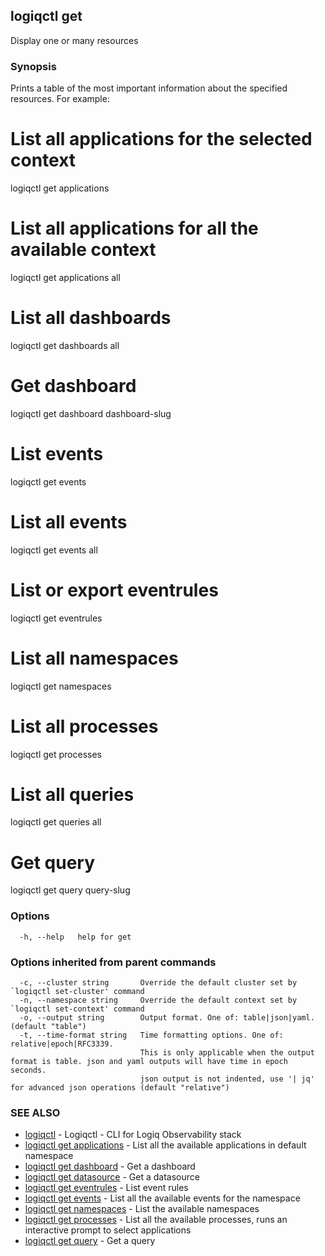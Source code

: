 ## logiqctl get

Display one or many resources

### Synopsis

Prints a table of the most important information about the specified resources. For example:

# List all applications for the selected context
logiqctl get applications

# List all applications for all the available context
logiqctl get applications all

# List all dashboards
logiqctl get dashboards all

# Get dashboard
logiqctl get dashboard dashboard-slug

# List events
logiqctl get events

# List all events
logiqctl get events all

# List or export eventrules
logiqctl get eventrules

# List all namespaces
logiqctl get namespaces

# List all processes
logiqctl get processes

# List all queries
logiqctl get queries all

# Get query
logiqctl get query query-slug



### Options

```
  -h, --help   help for get
```

### Options inherited from parent commands

```
  -c, --cluster string       Override the default cluster set by `logiqctl set-cluster' command
  -n, --namespace string     Override the default context set by `logiqctl set-context' command
  -o, --output string        Output format. One of: table|json|yaml. (default "table")
  -t, --time-format string   Time formatting options. One of: relative|epoch|RFC3339. 
                             This is only applicable when the output format is table. json and yaml outputs will have time in epoch seconds.
                             json output is not indented, use '| jq' for advanced json operations (default "relative")
```

### SEE ALSO

* [logiqctl](logiqctl.md)	 - Logiqctl - CLI for Logiq Observability stack
* [logiqctl get applications](logiqctl_get_applications.md)	 - List all the available applications in default namespace
* [logiqctl get dashboard](logiqctl_get_dashboard.md)	 - Get a dashboard
* [logiqctl get datasource](logiqctl_get_datasource.md)	 - Get a datasource
* [logiqctl get eventrules](logiqctl_get_eventrules.md)	 - List event rules
* [logiqctl get events](logiqctl_get_events.md)	 - List all the available events for the namespace
* [logiqctl get namespaces](logiqctl_get_namespaces.md)	 - List the available namespaces
* [logiqctl get processes](logiqctl_get_processes.md)	 - List all the available processes, runs an interactive prompt to select applications
* [logiqctl get query](logiqctl_get_query.md)	 - Get a query

